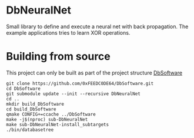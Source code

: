 # DbNeuralNet
Small library to define and execute a neural net with back propagation. The example applications tries to learn XOR operations.

# Building from source
This project can only be built as part of the project structure [DbSoftware](https://github.com/0xFEEDC0DE64/DbSoftware)

```Shell
git clone https://github.com/0xFEEDC0DE64/DbSoftware.git
cd DbSoftware
git submodule update --init --recursive DbNeuralNet
cd ..
mkdir build_DbSoftware
cd build_DbSoftware
qmake CONFIG+=ccache ../DbSoftware
make -j$(nproc) sub-DbNeuralNet
make sub-DbNeuralNet-install_subtargets
./bin/databasetree
```
